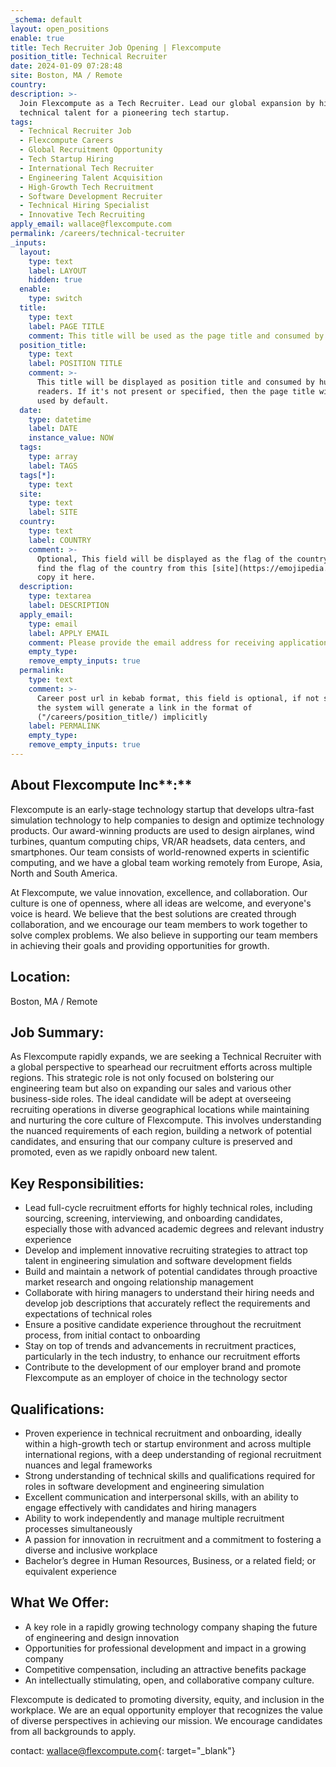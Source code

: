 ```yaml
---
_schema: default
layout: open_positions
enable: true
title: Tech Recruiter Job Opening | Flexcompute
position_title: Technical Recruiter
date: 2024-01-09 07:28:48
site: Boston, MA / Remote
country:
description: >-
  Join Flexcompute as a Tech Recruiter. Lead our global expansion by hiring top
  technical talent for a pioneering tech startup.
tags:
  - Technical Recruiter Job
  - Flexcompute Careers
  - Global Recruitment Opportunity
  - Tech Startup Hiring
  - International Tech Recruiter
  - Engineering Talent Acquisition
  - High-Growth Tech Recruitment
  - Software Development Recruiter
  - Technical Hiring Specialist
  - Innovative Tech Recruiting
apply_email: wallace@flexcompute.com
permalink: /careers/technical-tecruiter
_inputs:
  layout:
    type: text
    label: LAYOUT
    hidden: true
  enable:
    type: switch
  title:
    type: text
    label: PAGE TITLE
    comment: This title will be used as the page title and consumed by search engine
  position_title:
    type: text
    label: POSITION TITLE
    comment: >-
      This title will be displayed as position title and consumed by human
      readers. If it's not present or specified, then the page title will be
      used by default.
  date:
    type: datetime
    label: DATE
    instance_value: NOW
  tags:
    type: array
    label: TAGS
  tags[*]:
    type: text
  site:
    type: text
    label: SITE
  country:
    type: text
    label: COUNTRY
    comment: >-
      Optional, This field will be displayed as the flag of the country, You can
      find the flag of the country from this [site](https://emojipedia.org/) and
      copy it here.
  description:
    type: textarea
    label: DESCRIPTION
  apply_email:
    type: email
    label: APPLY EMAIL
    comment: Please provide the email address for receiving applications.
    empty_type:
    remove_empty_inputs: true
  permalink:
    type: text
    comment: >-
      Career post url in kebab format, this field is optional, if not specified,
      the system will generate a link in the format of
      ("/careers/position_title/) implicitly
    label: PERMALINK
    empty_type:
    remove_empty_inputs: true
---
```

## **About** **Flexcompute Inc****\:**

Flexcompute is an early-stage technology startup that develops ultra-fast simulation technology to help companies to design and optimize technology products. Our award-winning products are used to design airplanes, wind turbines, quantum computing chips, VR/AR headsets, data centers, and smartphones. Our team consists of world-renowned experts in scientific computing, and we have a global team working remotely from Europe, Asia, North and South America.

At Flexcompute, we value innovation, excellence, and collaboration. Our culture is one of openness, where all ideas are welcome, and everyone's voice is heard. We believe that the best solutions are created through collaboration, and we encourage our team members to work together to solve complex problems. We also believe in supporting our team members in achieving their goals and providing opportunities for growth.

## **Location:**

Boston, MA / Remote

## **Job Summary:**

As Flexcompute rapidly expands, we are seeking a Technical Recruiter with a global perspective to spearhead our recruitment efforts across multiple regions. This strategic role is not only focused on bolstering our engineering team but also on expanding our sales and various other business-side roles. The ideal candidate will be adept at overseeing recruiting operations in diverse geographical locations while maintaining and nurturing the core culture of Flexcompute. This involves understanding the nuanced requirements of each region, building a network of potential candidates, and ensuring that our company culture is preserved and promoted, even as we rapidly onboard new talent.

## **Key Responsibilities:**

* Lead full-cycle recruitment efforts for highly technical roles, including sourcing, screening, interviewing, and onboarding candidates, especially those with advanced academic degrees and relevant industry experience
* Develop and implement innovative recruiting strategies to attract top talent in engineering simulation and software development fields
* Build and maintain a network of potential candidates through proactive market research and ongoing relationship management
* Collaborate with hiring managers to understand their hiring needs and develop job descriptions that accurately reflect the requirements and expectations of technical roles
* Ensure a positive candidate experience throughout the recruitment process, from initial contact to onboarding
* Stay on top of trends and advancements in recruitment practices, particularly in the tech industry, to enhance our recruitment efforts
* Contribute to the development of our employer brand and promote Flexcompute as an employer of choice in the technology sector

## **Qualifications:**

* Proven experience in technical recruitment and onboarding, ideally within a high-growth tech or startup environment and across multiple international regions, with a deep understanding of regional recruitment nuances and legal frameworks
* Strong understanding of technical skills and qualifications required for roles in software development and engineering simulation
* Excellent communication and interpersonal skills, with an ability to engage effectively with candidates and hiring managers
* Ability to work independently and manage multiple recruitment processes simultaneously
* A passion for innovation in recruitment and a commitment to fostering a diverse and inclusive workplace
* Bachelor’s degree in Human Resources, Business, or a related field; or equivalent experience

## **What We Offer:**

* A key role in a rapidly growing technology company shaping the future of engineering and design innovation
* Opportunities for professional development and impact in a growing company
* Competitive compensation, including an attractive benefits package
* An intellectually stimulating, open, and collaborative company culture.

Flexcompute is dedicated to promoting diversity, equity, and inclusion in the workplace. We are an equal opportunity employer that recognizes the value of diverse perspectives in achieving our mission. We encourage candidates from all backgrounds to apply.

contact:&nbsp;[wallace@flexcompute.com](mailto:wallace@flexcompute.com?subject=wallace%40flexcompute.com){: target="_blank"}